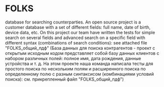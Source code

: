 # FOLKS
database for searching counterparties.
An open source project is a customer database with a set of different fields:
full name, date of birth, device data, etc.
On this project our team have written the tests for simple search on several fields and advanced search on a specific field with different syntax (combinations of search conditions):
see attached file "FOLKS_общий_пдф"
(База данных для поиска контрагентов - проект с открытым исходным кодом представляет собой базу данных клиентов с набором различных полей:
полное имя, дата рождения, данные устройства и т. д.
На этом проекте наша команда написала тесты для простого поиска по нескольким полям и расширенного поиска по определенному полю с разным синтаксисом (комбинациями условий поиска): см. прикрепленный файл "FOLKS_общий_пдф")
